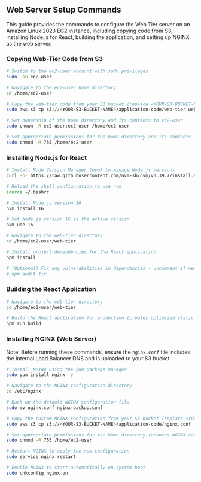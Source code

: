 ## Web Server Setup Commands

This guide provides the commands to configure the Web Tier server on an Amazon Linux 2023 EC2 instance, including copying code from S3, installing Node.js for React, building the application, and setting up NGINX as the web server.

### Copying Web-Tier Code from S3

```bash
# Switch to the ec2-user account with sudo privileges
sudo -su ec2-user

# Navigate to the ec2-user home directory
cd /home/ec2-user

# Copy the web-tier code from your S3 bucket (replace <YOUR-S3-BUCKET-NAME> with your bucket name)
sudo aws s3 cp s3://<YOUR-S3-BUCKET-NAME>/application-code/web-tier web-tier --recursive

# Set ownership of the home directory and its contents to ec2-user
sudo chown -R ec2-user:ec2-user /home/ec2-user

# Set appropriate permissions for the home directory and its contents
sudo chmod -R 755 /home/ec2-user
```

### Installing Node.js for React

```bash
# Install Node Version Manager (nvm) to manage Node.js versions
curl -o- https://raw.githubusercontent.com/nvm-sh/nvm/v0.39.7/install.sh | bash

# Reload the shell configuration to use nvm
source ~/.bashrc

# Install Node.js version 16
nvm install 16

# Set Node.js version 16 as the active version
nvm use 16

# Navigate to the web-tier directory
cd /home/ec2-user/web-tier

# Install project dependencies for the React application
npm install

# (Optional) Fix any vulnerabilities in dependencies - uncomment if needed
# npm audit fix
```

### Building the React Application

```bash
# Navigate to the web-tier directory
cd /home/ec2-user/web-tier

# Build the React application for production (creates optimized static files for NGINX)
npm run build
```

### Installing NGINX (Web Server)

Note: Before running these commands, ensure the `nginx.conf` file includes the Internal Load Balancer DNS and is uploaded to your S3 bucket.

```bash
# Install NGINX using the yum package manager
sudo yum install nginx -y

# Navigate to the NGINX configuration directory
cd /etc/nginx

# Back up the default NGINX configuration file
sudo mv nginx.conf nginx-backup.conf

# Copy the custom NGINX configuration from your S3 bucket (replace <YOUR-S3-BUCKET-NAME> with your bucket name)
sudo aws s3 cp s3://<YOUR-S3-BUCKET-NAME>/application-code/nginx.conf .

# Set appropriate permissions for the home directory (ensures NGINX can access files)
sudo chmod -R 755 /home/ec2-user

# Restart NGINX to apply the new configuration
sudo service nginx restart

# Enable NGINX to start automatically on system boot
sudo chkconfig nginx on
```
